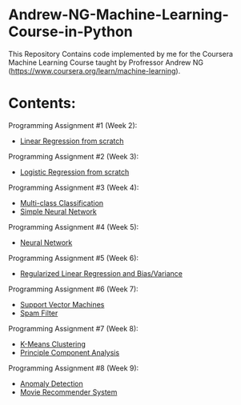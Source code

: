 # Andrew-NG-Machine-Learning-Course-in-Python
This Repository Contains code implemented by me for the Coursera Machine Learning Course taught by Profressor Andrew NG (https://www.coursera.org/learn/machine-learning).

# Contents:

Programming Assignment #1 (Week 2):
- [Linear Regression from scratch](https://github.com/raofida75/Data-Science-Courses/blob/main/Coursera%20--%20Machine-Learning/Week%202/ex1/GD%20Algorithm.ipynb) 

Programming Assignment #2 (Week 3): 
- [Logistic Regression from scratch](https://bit.ly/36aVczW)

Programming Assignment #3 (Week 4): 
- [Multi-class Classification](https://bit.ly/353kFMq)
- [Simple Neural Network](https://bit.ly/2U0fQNw)

Programming Assignment #4 (Week 5): 
- [Neural Network](https://bit.ly/2I9i0b0)

Programming Assignment #5 (Week 6): 
- [Regularized Linear Regression and Bias/Variance](https://bit.ly/3ez6lye)

Programming Assignment #6 (Week 7): 
- [Support Vector Machines](https://bit.ly/3lbvHF8)
- [Spam Filter](https://bit.ly/3p8E7PZ)

Programming Assignment #7 (Week 8): 
- [K-Means Clustering](https://bit.ly/3eyWfgS) 
- [Principle Component Analysis](https://bit.ly/3exm0yc) 

Programming Assignment #8 (Week 9): 
- [Anomaly Detection](https://bit.ly/38y65ij)
- [Movie Recommender System](https://bit.ly/356iIP8)
